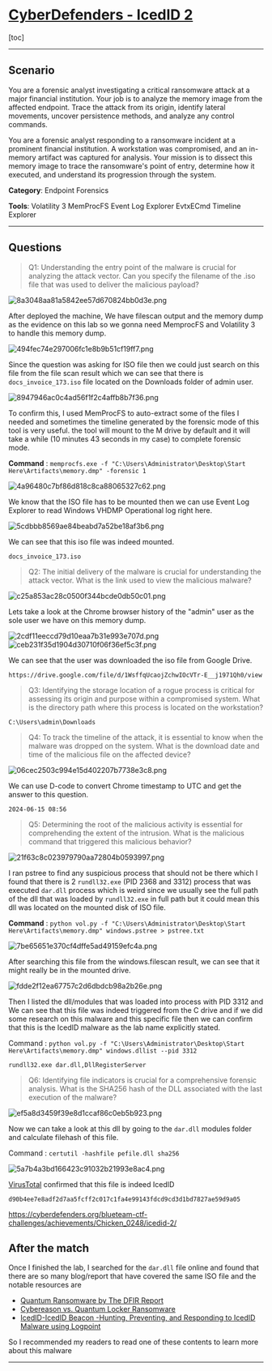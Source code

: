 # [CyberDefenders - IcedID 2](https://cyberdefenders.org/blueteam-ctf-challenges/icedid-2/)
[toc]
* * *
## Scenario
You are a forensic analyst investigating a critical ransomware attack at a major financial institution. Your job is to analyze the memory image from the affected endpoint. Trace the attack from its origin, identify lateral movements, uncover persistence methods, and analyze any control commands.

You are a forensic analyst responding to a ransomware incident at a prominent financial institution. A workstation was compromised, and an in-memory artifact was captured for analysis. Your mission is to dissect this memory image to trace the ransomware's point of entry, determine how it executed, and understand its progression through the system.

**Category**: Endpoint Forensics

**Tools**:
Volatility 3
MemProcFS
Event Log Explorer
EvtxECmd
Timeline Explorer

* * *
## Questions
>Q1: Understanding the entry point of the malware is crucial for analyzing the attack vector. Can you specify the filename of the .iso file that was used to deliver the malicious payload?

![8a3048aa81a5842ee57d670824bb0d3e.png](/resources/8a3048aa81a5842ee57d670824bb0d3e.png)

 After deployed the machine, We have filescan output and the memory dump as the evidence on this lab so we gonna need MemprocFS and Volatility 3 to handle this memory dump.

![494fec74e297006fc1e8b9b51cf19ff7.png](/resources/494fec74e297006fc1e8b9b51cf19ff7.png)

Since the question was asking for ISO file then we could just search on this file from the file scan result which we can see that there is `docs_invoice_173.iso` file located on the Downloads folder of admin user.

![8947946ac0c4ad56f1f2c4affb8b7f36.png](/resources/8947946ac0c4ad56f1f2c4affb8b7f36.png)

To confirm this, I used MemProcFS to auto-extract some of the files I needed and sometimes the timeline generated by the forensic mode of this tool is very useful. the tool will mount to the M drive by default and it will take a while (10 minutes 43 seconds in my case) to complete forensic mode.

**Command** : `memprocfs.exe -f "C:\Users\Administrator\Desktop\Start Here\Artifacts\memory.dmp" -forensic 1`

![4a96480c7bf86d818c8ca88065327c62.png](/resources/4a96480c7bf86d818c8ca88065327c62.png)

We know that the ISO file has to be mounted then we can use Event Log Explorer to read Windows VHDMP Operational log right here.

![5cdbbb8569ae84beabd7a52be18af3b6.png](/resources/5cdbbb8569ae84beabd7a52be18af3b6.png)

We can see that this iso file was indeed mounted.

```
docs_invoice_173.iso
```

>Q2: The initial delivery of the malware is crucial for understanding the attack vector. What is the link used to view the malicious malware?

![c25a853ac28c0500f344bcde0db50c01.png](/resources/c25a853ac28c0500f344bcde0db50c01.png)

Lets take a look at the Chrome browser history of the "admin" user as the sole user we have on this memory dump.

![2cdf11eeccd79d10eaa7b31e993e707d.png](/resources/2cdf11eeccd79d10eaa7b31e993e707d.png)
![ceb231f35d1904d30710f06f36ef5c3f.png](/resources/ceb231f35d1904d30710f06f36ef5c3f.png)

We can see that the user was downloaded the iso file from Google Drive.

```
https://drive.google.com/file/d/1WsffqUcaojZchwIOcVTr-E__j1971Qh0/view
```

>Q3: Identifying the storage location of a rogue process is critical for assessing its origin and purpose within a compromised system. What is the directory path where this process is located on the workstation?
```
C:\Users\admin\Downloads
```

>Q4: To track the timeline of the attack, it is essential to know when the malware was dropped on the system. What is the download date and time of the malicious file on the affected device?

![06cec2503c994e15d402207b7738e3c8.png](/resources/06cec2503c994e15d402207b7738e3c8.png)

We can use D-code to convert Chrome timestamp to UTC and get the answer to this question.

```
2024-06-15 08:56
```

>Q5: Determining the root of the malicious activity is essential for comprehending the extent of the intrusion. What is the malicious command that triggered this malicious behavior?

![21f63c8c023979790aa72804b0593997.png](/resources/21f63c8c023979790aa72804b0593997.png)

I ran pstree to find any suspicious process that should not be there which I found that there is 2 `rundll32.exe` (PID 2368 and 3312) process that was executed `dar.dll` process which is weird since we usually see the full path of the dll that was loaded by `rundll32.exe` in full path but it could mean this dll was located on the mounted disk of ISO file.

**Command** : `python vol.py -f "C:\Users\Administrator\Desktop\Start Here\Artifacts\memory.dmp" windows.pstree > pstree.txt`

![7be65651e370cf4dffe5ad49159efc4a.png](/resources/7be65651e370cf4dffe5ad49159efc4a.png)

After searching this file from the windows.filescan result, we can see that it might really be in the mounted drive.

![fdde2f12ea67757c2d6dbdcb98a2b26e.png](/resources/fdde2f12ea67757c2d6dbdcb98a2b26e.png)

Then I listed the dll/modules that was loaded into process with PID 3312 and We can see that this file was indeed triggered from the C drive and if we did some research on this malware and this specific file then we can confirm that this is the IcedID malware as the lab name explicitly stated.

Command : `python vol.py -f "C:\Users\Administrator\Desktop\Start Here\Artifacts\memory.dmp" windows.dllist --pid 3312`

```
rundll32.exe dar.dll,DllRegisterServer
```

>Q6: Identifying file indicators is crucial for a comprehensive forensic analysis. What is the SHA256 hash of the DLL associated with the last execution of the malware?

![ef5a8d3459f39e8d1ccaf86c0eb5b923.png](/resources/ef5a8d3459f39e8d1ccaf86c0eb5b923.png)

Now we can take a look at this dll by going to the `dar.dll` modules folder and calculate filehash of this file.

Command : `certutil -hashfile pefile.dll sha256`

![5a7b4a3bd166423c91032b21993e8ac4.png](/resources/5a7b4a3bd166423c91032b21993e8ac4.png)

[VirusTotal](https://www.virustotal.com/gui/file/d90b4ee7e8adf2d7aa5fcff2c017c1fa4e99143fdcd9cd3d1bd7827ae59d9a05) confirmed that this file is indeed IcedID 

```
d90b4ee7e8adf2d7aa5fcff2c017c1fa4e99143fdcd9cd3d1bd7827ae59d9a05
```

https://cyberdefenders.org/blueteam-ctf-challenges/achievements/Chicken_0248/icedid-2/ 

## After the match
Once I finished the lab, I searched for the `dar.dll` file online and found that there are so many blog/report that have covered the same ISO file and the notable resources are 
- [Quantum Ransomware by The DFIR Report](https://thedfirreport.com/2022/04/25/quantum-ransomware/)
- [Cybereason vs. Quantum Locker Ransomware](https://www.cybereason.com/blog/cybereason-vs.-quantum-locker-ransomware)
- [IcedID-IcedID Beacon -Hunting, Preventing, and Responding to IcedID Malware using Logpoint](https://www.logpoint.com/wp-content/uploads/2022/11/icedid.pdf)

So I recommended my readers to read one of these contents to learn more about this malware
* * *

